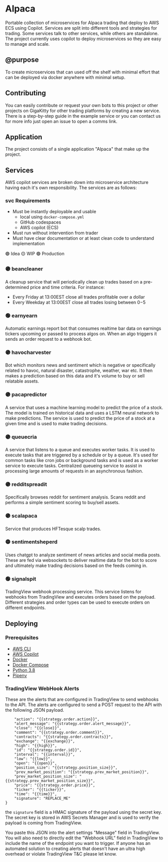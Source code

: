 # Alpaca

Portable collection of microservices for Alpaca trading that deploy to AWS ECS using Copilot. Services are split into different tools and strategies for trading. Some services talk to other services, while others are standalone. The project currently uses copilot to deploy microservices so they are easy to manage and scale.

## @purpose
To create microservices that can used off the shelf with minimal effort that can be deployed via docker anywhere with minimal setup.

## Contributing 
You can easily contribute or request your own bots to this project or other projects on GigaKitty for other trading platforms by creating a new service. There is a step-by-step guide in the example service or you can contact us for more info just open an issue to open a comms link.

## Application
The project consists of a single application "Alpaca" that make up the project.

## Services
AWS copilot services are broken down into microservice architecture having each it's own responsibility. The services are as follows:

### svc Requirements
- Must be instantly deployable and usable
    - local using `docker-compose.yml`
    - GitHub codespaces
    - AWS copilot (ECS)
- Must run without intervention from trader
- Must have clear documentation or at least clean code to understand implementation

🟣 Idea
🟡 WIP
🟢 Production

### 🟣 beancleaner
A cleanup service that will periodically clean up trades based on a pre-determined price and time criteria.
For instance:
- Every Friday at 13:00EST close all trades profitable over a dollar 
- Every Weekday at 13:00EST close all trades losing between $0-$5

### 🟢 earnyearn
Automatic earnings report bot that consumes realtime bar data on earnings tickers upcoming or passed to process algos on. When an algo triggers it sends an order request to a webhook bot.

### 🟣 havocharvester
Bot which monitors news and sentiment which is negative or specifically related to havoc, natural disaster, catastrophe, weather, war etc. It then makes a prediction based on this data and it's volume to buy or sell relatable assets.

### 🟣 pacapredictor
A service that uses a machine learning model to predict the price of a stock. The model is trained on historical data and uses a LSTM neural network to make predictions. The service is used to predict the price of a stock at a given time and is used to make trading decisions.

### 🟣 queuecria 
A service that listens to a queue and executes worker tasks. It is used to execute tasks that are triggered by a schedule or by a queue. It's used for common tasks like cron jobs or background tasks and is used as a worker service to execute tasks. Centralized queueing service to assist in processing large amounts of requests in an asynchronous fashion.

### 🟣 redditspreadit
Specifically browses reddit for sentiment analysis. Scans reddit and performs a simple sentiment scoring to buy/sell assets.

### 🟣 scalapaca
Service that produces HFTesque scalp trades.

### 🟡 sentimentsheperd

Uses chatgpt to analyze sentiment of news articles and social media posts. These are fed via websockets to deliver realtime data for the bot to score and ultimately make trading decisions based on the feeds coming in.

### 🟢 signalspit

TradingView webhook processing service. This service listens for webhooks from TradingView and executes orders based on the payload. Different strategies and order types can be used to execute orders on different endpoints.

## Deploying

### Prerequisites

- [AWS CLI](https://docs.aws.amazon.com/cli/latest/userguide/install-cliv2.html)
- [AWS Copilot](https://aws.github.io/copilot-cli/docs/getting-started/install/)
- [Docker](https://docs.docker.com/get-docker/)
- [Docker Compose](https://docs.docker.com/compose/install/)
- [Python 3.8](https://www.python.org/downloads/)
- [Pipenv](https://pipenv.pypa.io/en/latest/install/#installing-pipenv)

### TradingView WebHook Alerts

These are the alerts that are configured in TradingView to send webhooks to the API. The alerts are configured to send a POST request to the API with the following JSON payload.

```{
    "action": "{{strategy.order.action}}",
    "alert_message": "{{strategy.order.alert_message}}",
    "close": "{{close}}",
    "comment": "{{strategy.order.comment}}",
    "contracts": "{{strategy.order.contracts}}",
    "exchange": "{{exchange}}",
    "high": "{{high}}",
    "id": "{{strategy.order.id}}",
    "interval": "{{interval}}",
    "low": "{{low}}",
    "open": "{{open}}",
    "position_size": "{{strategy.position_size}}",
    "prev_market_position": "{{strategy.prev_market_position}}",
    "prev_market_position_size": "{{strategy.prev_market_position_size}}",
    "price": "{{strategy.order.price}}",
    "ticker": "{{ticker}}",
    "time": "{{time}}",
    "signature": "REPLACE_ME"
}
```

the `signature` field is a HMAC signature of the payload using the secret key. The secret key is stored in AWS Secrets Manager and is used to verify the payload is coming from TradingView.

You paste this JSON into the alert settings "Message" field in TradingView. You will also need to directly edit the "Webhook URL" field in TradingView to include the name of the endpoint you want to trigger. If anyone has an automated solution to creating alerts that doesn't have an ultra high overhead or violate TradingView T&C please let know.
